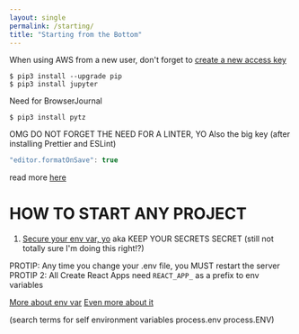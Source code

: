 ```yaml
---
layout: single
permalink: /starting/
title: "Starting from the Bottom"
---
```


When using AWS from a new user, don't forget to [create a new access key](https://help.bittitan.com/hc/en-us/articles/115008255268-How-do-I-find-my-AWS-Access-Key-and-Secret-Access-Key-)

```console
$ pip3 install --upgrade pip
$ pip3 install jupyter
```

Need for BrowserJournal

```console
$ pip3 install pytz
```

OMG DO NOT FORGET THE NEED FOR A LINTER, YO
Also the big key (after installing Prettier and ESLint)

```javascript
"editor.formatOnSave": true
```

read more [here](https://hackernoon.com/write-beautiful-and-consistent-javascript-code-using-eslint-prettier-and-vscode-760837fdef89)

# HOW TO START ANY PROJECT

1. [Secure your env var, yo](https://medium.com/codait/environment-variables-or-keeping-your-secrets-secret-in-a-node-js-app-99019dfff716)
   aka KEEP YOUR SECRETS SECRET (still not totally sure I'm doing this right!?)

PROTIP: Any time you change your .env file, you MUST restart the server
PROTIP 2: All Create React Apps need `REACT_APP_` as a prefix to env variables

[More about env var](https://medium.com/@trekinbami/using-environment-variables-in-react-6b0a99d83cf5)
[Even more about it](https://create-react-app.dev/docs/adding-custom-environment-variables)

(search terms for self environment variables process.env process.ENV)
